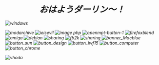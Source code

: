 <h1 align="center"> <em>おはようダーリン～！</h1>

![windows](https://user-images.githubusercontent.com/70240006/138147180-0721c5be-a121-4a56-a277-bb8dce810c73.jpg)

![modarchive](https://user-images.githubusercontent.com/37962225/120224079-b5c84b80-c210-11eb-91b0-7c9d0f2ba1cd.gif) ![ieisevil](https://user-images.githubusercontent.com/37962225/120224104-c4aefe00-c210-11eb-880c-c3e55b8db34a.gif) ![image php](https://user-images.githubusercontent.com/70240006/130697079-c1c57585-e6e5-45b2-9f0e-1ed3bce64cc1.gif) ![openmpt-button-1](https://user-images.githubusercontent.com/37962225/120224166-e5775380-c210-11eb-901c-81dd324fa775.png)  ![firefoxblend](https://user-images.githubusercontent.com/70240006/131224189-93edcdf5-5466-4afb-a808-3a6c04ddd907.gif) ![amiga](https://user-images.githubusercontent.com/70240006/138148459-63addef9-7566-4422-8cbe-3ac850f0e5ad.gif) ![debian](https://user-images.githubusercontent.com/70240006/138148473-16297249-37ea-4cf8-95b4-816d79009cb0.gif) ![sharing](https://user-images.githubusercontent.com/70240006/138148482-bd86c5b2-f614-4c78-8b69-9639b28930a6.gif) ![fb2k](https://user-images.githubusercontent.com/70240006/138148496-defdb939-0458-4fe1-bf10-70a67865734a.png)
 ![sharing](https://user-images.githubusercontent.com/70240006/138148500-a301c301-4575-4cc5-bea8-3c5d67487c33.gif) ![banner_Macblue](https://user-images.githubusercontent.com/70240006/138148533-df05cc06-22c8-48cc-b632-ae60b1486e9c.gif) ![button_sun](https://user-images.githubusercontent.com/70240006/138148543-1eee8288-12a4-4132-936c-09ba4838595e.gif) ![button_design](https://user-images.githubusercontent.com/70240006/138148555-3c997c2f-d76f-4d7b-b3e9-306a42b34a20.gif) ![button_iwf15](https://user-images.githubusercontent.com/70240006/138148563-7e08d4f5-dc26-48ea-9aac-6fbc8c8c31f4.gif) ![button_computer](https://user-images.githubusercontent.com/70240006/138148570-64e84f92-6919-4557-8b50-38e5e85f75a4.gif) ![button_chrome](https://user-images.githubusercontent.com/70240006/138148581-d107ac50-8b6b-460d-b5f1-19295bb94825.gif)











<p><img align="left" src="https://github-readme-stats.vercel.app/api/top-langs?username=vhoda&show_icons=true&locale=en&layout=compact" alt="vhoda" /></p>
<br>


